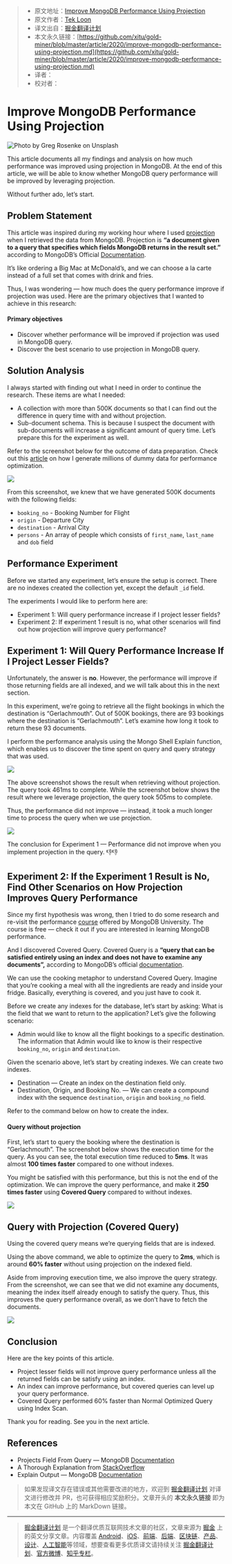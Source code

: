 > * 原文地址：[Improve MongoDB Performance Using Projection](https://medium.com/better-programming/improve-mongodb-performance-using-projection-c08c38334269)
> * 原文作者：[Tek Loon](https://medium.com/@tcguy)
> * 译文出自：[掘金翻译计划](https://github.com/xitu/gold-miner)
> * 本文永久链接：[https://github.com/xitu/gold-miner/blob/master/article/2020/improve-mongodb-performance-using-projection.md](https://github.com/xitu/gold-miner/blob/master/article/2020/improve-mongodb-performance-using-projection.md)
> * 译者：
> * 校对者：

# Improve MongoDB Performance Using Projection

![Photo by [Greg Rosenke](https://unsplash.com/@greg_rosenke?utm_source=medium&utm_medium=referral) on [Unsplash](https://unsplash.com?utm_source=medium&utm_medium=referral)](https://cdn-images-1.medium.com/max/10744/0*xNUvb3ABjaziY-2J)

This article documents all my findings and analysis on how much performance was improved using projection in MongoDB. At the end of this article, we will be able to know whether MongoDB query performance will be improved by leveraging projection.

Without further ado, let’s start.

## Problem Statement

This article was inspired during my working hour where I used [projection](https://docs.mongodb.com/manual/reference/glossary/#term-projection) when I retrieved the data from MongoDB. Projection is **“a document given to a query that specifies which fields MongoDB returns in the result set.”** according to MongoDB’s Official [Documentation](https://docs.mongodb.com/manual/reference/glossary/#term-projection).

It’s like ordering a Big Mac at McDonald’s, and we can choose a la carte instead of a full set that comes with drink and fries.

Thus, I was wondering — how much does the query performance improve if projection was used. Here are the primary objectives that I wanted to achieve in this research:

#### Primary objectives

* Discover whether performance will be improved if projection was used in MongoDB query.
* Discover the best scenario to use projection in MongoDB query.

## Solution Analysis

I always started with finding out what I need in order to continue the research. These items are what I needed:

* A collection with more than 500K documents so that I can find out the difference in query time with and without projection.
* Sub-document schema. This is because I suspect the document with sub-documents will increase a significant amount of query time. Let’s prepare this for the experiment as well.

Refer to the screenshot below for the outcome of data preparation. Check out this [article](https://medium.com/@tcguy/mongodb-performance-101-how-to-generate-millions-of-data-for-performance-optimization-cf45d3556693) on how I generate millions of dummy data for performance optimization.

![](https://cdn-images-1.medium.com/max/2128/1*iYK8wFD1zZg_ItA_GFPSUg.png)

From this screenshot, we knew that we have generated 500K documents with the following fields:

* `booking_no` - Booking Number for Flight
* `origin` - Departure City
* `destination` - Arrival City
* `persons` - An array of people which consists of `first_name`, `last_name` and `dob` field

## Performance Experiment

Before we started any experiment, let’s ensure the setup is correct. There are no indexes created the collection yet, except the default `_id` field.

The experiments I would like to perform here are:

* Experiment 1: Will query performance increase if I project lesser fields?
* Experiment 2: If experiment 1 result is no, what other scenarios will find out how projection will improve query performance?

## Experiment 1: Will Query Performance Increase If I Project Lesser Fields?

Unfortunately, the answer is **no**. However, the performance will improve if those returning fields are all indexed, and we will talk about this in the next section.

In this experiment, we’re going to retrieve all the flight bookings in which the destination is “Gerlachmouth”. Out of 500K bookings, there are 93 bookings where the destination is “Gerlachmouth”. Let’s examine how long it took to return these 93 documents.

I perform the performance analysis using the Mongo Shell Explain function, which enables us to discover the time spent on query and query strategy that was used.

![](https://cdn-images-1.medium.com/max/2000/1*ZILEtJVXHlvsVaKlImVusA.png)

The above screenshot shows the result when retrieving without projection. The query took 461ms to complete. While the screenshot below shows the result where we leverage projection, the query took 505ms to complete.

Thus, the performance did not improve — instead, it took a much longer time to process the query when we use projection.

![](https://cdn-images-1.medium.com/max/2000/1*1jXiJv35xCeu0cYVUtsuZQ.png)

The conclusion for Experiment 1 — Performance did not improve when you implement projection in the query. 👎👎

## Experiment 2: If the Experiment 1 Result is No, Find Other Scenarios on How Projection Improves Query Performance

Since my first hypothesis was wrong, then I tried to do some research and re-visit the performance [course](https://university.mongodb.com/courses/M201/about) offered by MongoDB University. The course is free — check it out if you are interested in learning MongoDB performance.

And I discovered Covered Query. Covered Query is a **“query that can be satisfied entirely using an index and does not have to examine any documents”,** according to MongoDB’s official [documentation](https://docs.mongodb.com/manual/core/query-optimization/#covered-query).

We can use the cooking metaphor to understand Covered Query. Imagine that you’re cooking a meal with all the ingredients are ready and inside your fridge. Basically, everything is covered, and you just have to cook it.

Before we create any indexes for the database, let’s start by asking: What is the field that we want to return to the application? Let’s give the following scenario:

* Admin would like to know all the flight bookings to a specific destination. The information that Admin would like to know is their respective `booking_no`, `origin` and `destination`.

Given the scenario above, let’s start by creating indexes. We can create two indexes.

* Destination — Create an index on the destination field only.
* Destination, Origin, and Booking No. — We can create a compound index with the sequence `destination`, `origin` and `booking_no` field.

Refer to the command below on how to create the index.

#### Query without projection

First, let’s start to query the booking where the destination is “Gerlachmouth”. The screenshot below shows the execution time for the query. As you can see, the total execution time reduced to **5ms**. It was almost **100 times faster** compared to one without indexes.

You might be satisfied with this performance, but this is not the end of the optimization. We can improve the query performance, and make it **250 times faster** using **Covered Query** compared to without indexes.

![](https://cdn-images-1.medium.com/max/2000/1*_07K8c-uv2n9X9cahQnEGQ.png)

## Query with Projection (Covered Query)

Using the covered query means we’re querying fields that are is indexed.

Using the above command, we able to optimize the query to **2ms**, which is around **60% faster** without using projection on the indexed field.

Aside from improving execution time, we also improve the query strategy. From the screenshot, we can see that we did not examine any documents, meaning the index itself already enough to satisfy the query. Thus, this improves the query performance overall, as we don’t have to fetch the documents.

![](https://cdn-images-1.medium.com/max/2000/1*R24vSTP-N7x_kfh2ucWr-g.png)

## Conclusion

Here are the key points of this article.

* Project lesser fields will not improve query performance unless all the returned fields can be satisfy using an index.
* An index can improve performance, but covered queries can level up your query performance.
* Covered Query performed 60% faster than Normal Optimized Query using Index Scan.

Thank you for reading. See you in the next article.

## References

* Projects Field From Query — MongoDB [Documentation](https://docs.mongodb.com/manual/tutorial/project-fields-from-query-results/)
* A Thorough Explanation from [StackOverflow](https://dba.stackexchange.com/questions/198444/how-mongodb-projection-affects-performance)
* Explain Output — MongoDB [Documentation](https://docs.mongodb.com/manual/reference/explain-results/#executionstats)

> 如果发现译文存在错误或其他需要改进的地方，欢迎到 [掘金翻译计划](https://github.com/xitu/gold-miner) 对译文进行修改并 PR，也可获得相应奖励积分。文章开头的 **本文永久链接** 即为本文在 GitHub 上的 MarkDown 链接。

---

> [掘金翻译计划](https://github.com/xitu/gold-miner) 是一个翻译优质互联网技术文章的社区，文章来源为 [掘金](https://juejin.im) 上的英文分享文章。内容覆盖 [Android](https://github.com/xitu/gold-miner#android)、[iOS](https://github.com/xitu/gold-miner#ios)、[前端](https://github.com/xitu/gold-miner#前端)、[后端](https://github.com/xitu/gold-miner#后端)、[区块链](https://github.com/xitu/gold-miner#区块链)、[产品](https://github.com/xitu/gold-miner#产品)、[设计](https://github.com/xitu/gold-miner#设计)、[人工智能](https://github.com/xitu/gold-miner#人工智能)等领域，想要查看更多优质译文请持续关注 [掘金翻译计划](https://github.com/xitu/gold-miner)、[官方微博](http://weibo.com/juejinfanyi)、[知乎专栏](https://zhuanlan.zhihu.com/juejinfanyi)。
